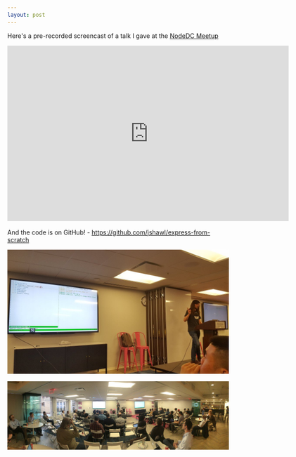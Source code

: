 ```yaml
---
layout: post
---
```


Here's a pre-recorded screencast of a talk I gave at the [NodeDC Meetup](http://www.meetup.com/node-dc/events/230290575/)

<iframe src="https://player.vimeo.com/video/163548396" width="640" height="400" frameborder="0" webkitallowfullscreen mozallowfullscreen allowfullscreen></iframe>

And the code is on GitHub! - <https://github.com/jshawl/express-from-scratch>

![](/img/express-1.jpg)

![](/img/express-2.jpg)